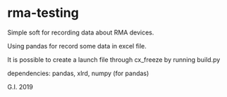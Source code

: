 # rma-testing
Simple soft for recording data about RMA devices.

Using pandas for record some data in excel file.

It is possible to create a launch file through cx_freeze by running build.py

dependencies: pandas, xlrd, numpy (for pandas)

G.I. 2019
